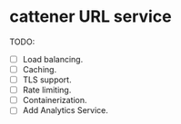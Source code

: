 # cattener URL service

TODO:

- [ ] Load balancing.
- [ ] Caching.
- [ ] TLS support.
- [ ] Rate limiting.
- [ ] Containerization.
- [ ] Add Analytics Service.

